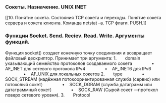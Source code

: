 
### Сокеты. Назначение. UNIX INET
[[10. Понятие сокета. Состояния TCP сокета и переходы. Понятие сокета сервера и сокета клиента. Команда netstat –a. TCP флаги. PUSH.]]


### Функции Socket. Send. Reciev. Read. Write. Аргументы функций.
Функция socket() создает конечную точку соединения и возвращает файловый дескриптор. Принимает три аргумента:
1.       domain указывающий семейство протоколов создаваемого сокета
               •    AF_INET для сетевого протокола IPv4
               •    AF_INET6 для IPv6
               •    AF_UNIX для локальных сокетов
2.       type
               •    SOCK_STREAM (надёжная потокоориентированная служба (сервис) или потоковый сокет)
               •    SOCK_DGRAM (служба датаграмм или датаграммный сокет)
               •    SOCK_RAW (Сырой сокет —протокол поверх сетевого уровня).
3.       Protocol 